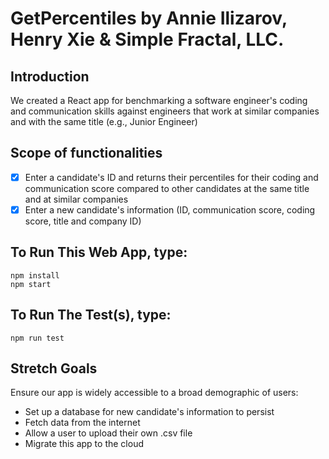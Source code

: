 # GetPercentiles by Annie Ilizarov, Henry Xie & Simple Fractal, LLC.

## Introduction
We created a React app for benchmarking a software engineer's coding and communication skills against engineers that work at similar companies and with the same title (e.g., Junior Engineer)

## Scope of functionalities 
- [X] Enter a candidate's ID and returns their percentiles for their coding and communication score compared to other candidates at the same title and at similar companies
- [X] Enter a new candidate's information (ID, communication score, coding score, title and company ID)

## To Run This Web App, type:

```
npm install
npm start
```

## To Run The Test(s), type:

```
npm run test
```

## Stretch Goals

Ensure our app is widely accessible to a broad demographic of users:

- Set up a database for new candidate's information to persist
- Fetch data from the internet
- Allow a user to upload their own .csv file
- Migrate this app to the cloud

